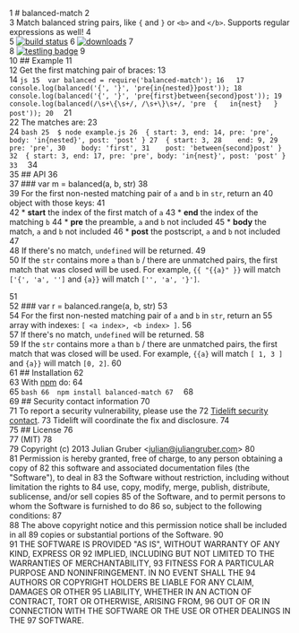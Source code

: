  1  # balanced-match
 2  
 3  Match balanced string pairs, like `{` and `}` or `<b>` and `</b>`. Supports regular expressions as well!
 4  
 5  [![build status](https://secure.travis-ci.org/juliangruber/balanced-match.svg)](http://travis-ci.org/juliangruber/balanced-match)
 6  [![downloads](https://img.shields.io/npm/dm/balanced-match.svg)](https://www.npmjs.org/package/balanced-match)
 7  
 8  [![testling badge](https://ci.testling.com/juliangruber/balanced-match.png)](https://ci.testling.com/juliangruber/balanced-match)
 9  
10  ## Example
11  
12  Get the first matching pair of braces:
13  
14  ```js
15  var balanced = require('balanced-match');
16  
17  console.log(balanced('{', '}', 'pre{in{nested}}post'));
18  console.log(balanced('{', '}', 'pre{first}between{second}post'));
19  console.log(balanced(/\s+\{\s+/, /\s+\}\s+/, 'pre  {   in{nest}   }  post'));
20  ```
21  
22  The matches are:
23  
24  ```bash
25  $ node example.js
26  { start: 3, end: 14, pre: 'pre', body: 'in{nested}', post: 'post' }
27  { start: 3,
28    end: 9,
29    pre: 'pre',
30    body: 'first',
31    post: 'between{second}post' }
32  { start: 3, end: 17, pre: 'pre', body: 'in{nest}', post: 'post' }
33  ```
34  
35  ## API
36  
37  ### var m = balanced(a, b, str)
38  
39  For the first non-nested matching pair of `a` and `b` in `str`, return an
40  object with those keys:
41  
42  * **start** the index of the first match of `a`
43  * **end** the index of the matching `b`
44  * **pre** the preamble, `a` and `b` not included
45  * **body** the match, `a` and `b` not included
46  * **post** the postscript, `a` and `b` not included
47  
48  If there's no match, `undefined` will be returned.
49  
50  If the `str` contains more `a` than `b` / there are unmatched pairs, the first match that was closed will be used. For example, `{{ "{{a}" }}` will match `['{', 'a', '']` and `{a}}` will match `['', 'a', '}']`.

51  
52  ### var r = balanced.range(a, b, str)
53  
54  For the first non-nested matching pair of `a` and `b` in `str`, return an
55  array with indexes: `[ <a index>, <b index> ]`.
56  
57  If there's no match, `undefined` will be returned.
58  
59  If the `str` contains more `a` than `b` / there are unmatched pairs, the first match that was closed will be used. For example, `{{a}` will match `[ 1, 3 ]` and `{a}}` will match `[0, 2]`.
60  
61  ## Installation
62  
63  With [npm](https://npmjs.org) do:
64  
65  ```bash
66  npm install balanced-match
67  ```
68  
69  ## Security contact information
70  
71  To report a security vulnerability, please use the
72  [Tidelift security contact](https://tidelift.com/security).
73  Tidelift will coordinate the fix and disclosure.
74  
75  ## License
76  
77  (MIT)
78  
79  Copyright (c) 2013 Julian Gruber &lt;julian@juliangruber.com&gt;
80  
81  Permission is hereby granted, free of charge, to any person obtaining a copy of
82  this software and associated documentation files (the "Software"), to deal in
83  the Software without restriction, including without limitation the rights to
84  use, copy, modify, merge, publish, distribute, sublicense, and/or sell copies
85  of the Software, and to permit persons to whom the Software is furnished to do
86  so, subject to the following conditions:
87  
88  The above copyright notice and this permission notice shall be included in all
89  copies or substantial portions of the Software.
90  
91  THE SOFTWARE IS PROVIDED "AS IS", WITHOUT WARRANTY OF ANY KIND, EXPRESS OR
92  IMPLIED, INCLUDING BUT NOT LIMITED TO THE WARRANTIES OF MERCHANTABILITY,
93  FITNESS FOR A PARTICULAR PURPOSE AND NONINFRINGEMENT. IN NO EVENT SHALL THE
94  AUTHORS OR COPYRIGHT HOLDERS BE LIABLE FOR ANY CLAIM, DAMAGES OR OTHER
95  LIABILITY, WHETHER IN AN ACTION OF CONTRACT, TORT OR OTHERWISE, ARISING FROM,
96  OUT OF OR IN CONNECTION WITH THE SOFTWARE OR THE USE OR OTHER DEALINGS IN THE
97  SOFTWARE.
